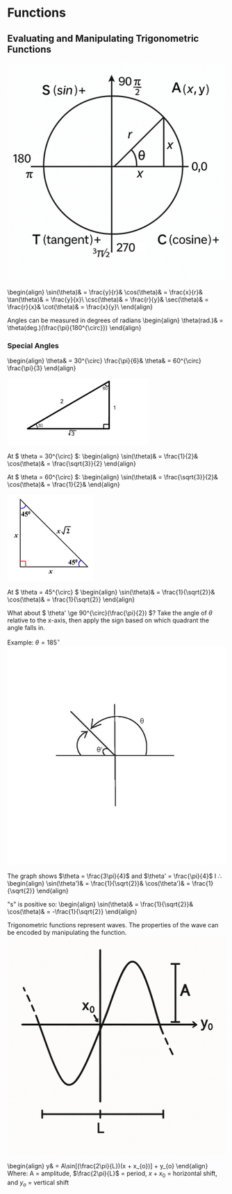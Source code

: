 # Functions
## Evaluating and Manipulating Trigonometric Functions
![fishy](./images/MAtappunitcircle.png)

\begin{align}
\sin(\theta)& = \frac{y}{r}& 
\cos(\theta)& = \frac{x}{r}& 
\tan(\theta)& = \frac{y}{x}\\
\csc(\theta)& = \frac{r}{y}&
\sec(\theta)& = \frac{r}{x}&
\cot(\theta)& = \frac{x}{y}\\
\end{align}

Angles can be measured in degrees of radians
\begin{align}
\theta(rad.)& = \theta(deg.)(\frac{\pi}{180^{\circ}})
\end{align}

### Special Angles
\begin{align}
\theta& = 30^{\circ} \frac{\pi}{6}& \theta& = 60^{\circ} \frac{\pi}{3}
\end{align}

![fishy](./images/306090triangle.png)

At $ \theta = 30^{\circ} $:
\begin{align}
\sin(\theta)& = \frac{1}{2}& 
\cos(\theta)& = \frac{\sqrt{3}}{2}
\end{align}

At $ \theta = 60^{\circ} $:
\begin{align}
\sin(\theta)& = \frac{\sqrt{3}}{2}&
\cos(\theta)& = \frac{1}{2}& 
\end{align}

![fishy](./images/454590triangle.png)

At $ \theta = 45^{\circ} $
\begin{align}
\sin(\theta)& = \frac{1}{\sqrt{2}}&
\cos(\theta)& = \frac{1}{\sqrt{2}}
\end{align}

What about $ \theta' \ge 90^{\circ}(\frac{\pi}{2}) $?
Take the angle of $\theta$ relative to the x-axis, then apply the sign based on which quadrant the angle falls in.

Example: $\theta = 185^{\circ}$
![fishy](./images/Untitled-4.jpg)

The graph shows $\theta = \frac{3\pi}{4}$ 
and 
$\theta' = \frac{\pi}{4}$ I
$\therefore$
\begin{align}
\sin(\theta')& = \frac{1}{\sqrt{2}}&
\cos(\theta')& = \frac{1}{\sqrt{2}}
\end{align}

"s" is positive so:
\begin{align}
\sin(\theta)& = \frac{1}{\sqrt{2}}&
\cos(\theta)& = -\frac{1}{\sqrt{2}}
\end{align}

Trigonometric functions represent waves. The properties of the wave can be encoded by manipulating the function.
![fishy](./images/1c668276-2784-41eb-b578-39232daf8748.png)

\begin{align}
y& = A\sin[(\frac{2\pi}{L})(x + x_{o})] + y_{o}
\end{align}
Where: A = amplitude, $\frac{2\pi}{L}$ = period, $x + x_{0}$ = horizontal shift, and $y_{o}$ = vertical shift